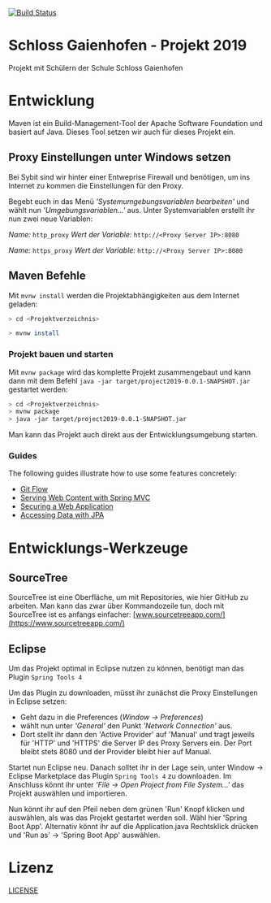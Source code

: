 [![Build Status](https://travis-ci.org/Sybit-Education/schloss-gaienhofen-projekt-2019.svg?branch=master)](https://travis-ci.org/Sybit-Education/schloss-gaienhofen-projekt-2019)


# Schloss Gaienhofen - Projekt 2019

Projekt mit Schülern der Schule Schloss Gaienhofen

# Entwicklung

Maven ist ein Build-Management-Tool der Apache Software Foundation und basiert auf Java. 
Dieses Tool setzen wir auch für dieses Projekt ein.

## Proxy Einstellungen unter Windows setzen

Bei Sybit sind wir hinter einer Entweprise Firewall und benötigen, um ins Internet 
zu kommen die Einstellungen für den Proxy.

Begebt euch in das Menü *'Systemumgebungsvariablen bearbeiten'* und wählt nun *'Umgebungsvariablen...'* aus.
Unter Systemvariablen erstellt ihr nun zwei neue Variablen: 

*Name:* ``http_proxy``
*Wert der Variable:* ``http://<Proxy Server IP>:8080`` 

*Name:* ``https_proxy``
*Wert der Variable:* ``http://<Proxy Server IP>:8080`` 

## Maven Befehle

Mit ```mvnw install``` werden die Projektabhängigkeiten aus dem Internet geladen:

```bash
> cd <Projektverzeichnis>

> mvnw install

```

### Projekt bauen und starten

Mit ```mvnw package``` wird das komplette Projekt zusammengebaut und kann dann
mit dem Befehl ```java -jar target/project2019-0.0.1-SNAPSHOT.jar``` gestartet werden:

```bash
> cd <Projektverzeichnis>
> mvnw package
> java -jar target/project2019-0.0.1-SNAPSHOT.jar

```

Man kann das Projekt auch direkt aus der Entwicklungsumgebung starten.

### Guides
The following guides illustrate how to use some features concretely:

* [Git Flow](https://danielkummer.github.io/git-flow-cheatsheet/index.de_DE.html)
* [Serving Web Content with Spring MVC](https://spring.io/guides/gs/serving-web-content/)
* [Securing a Web Application](https://spring.io/guides/gs/securing-web/)
* [Accessing Data with JPA](https://spring.io/guides/gs/accessing-data-jpa/)


# Entwicklungs-Werkzeuge

## SourceTree

SourceTree ist eine Oberfläche, um mit Repositories, wie hier GitHub zu arbeiten. Man kann das zwar über
Kommandozeile tun, doch mit SourceTree ist es anfangs einfacher: [www.sourcetreeapp.com/](https://www.sourcetreeapp.com/)

## Eclipse

Um das Projekt optimal in Eclipse nutzen zu können, benötigt man das Plugin ```Spring Tools 4```

Um das Plugin zu downloaden, müsst ihr zunächst die Proxy Einstellungen in Eclipse setzen: 

* Geht dazu in die Preferences (*Window -> Preferences*)
* wählt nun unter *'General'* den Punkt *'Network Connection'* aus. 
* Dort stellt ihr dann den 'Active Provider' auf 'Manual' und tragt jeweils für 'HTTP' und 'HTTPS' die Server 
  IP des Proxy Servers ein. Der Port bleibt stets 8080 und der Provider bleibt hier auf Manual.

Startet nun Eclipse neu. Danach solltet ihr in der Lage sein, unter Window -> Eclipse Marketplace das Plugin ```Spring Tools 4``` zu downloaden.
Im Anschluss könnt ihr unter *'File -> Open Project from File System...'* das Projekt auswählen und importieren. 

Nun könnt ihr auf den Pfeil neben dem grünen 'Run' Knopf klicken und auswählen, als was das Projekt gestartet werden soll. Wähl hier 'Spring Boot App'.
Alternativ könnt ihr auf die Application.java Rechtsklick drücken und 'Run as' -> 'Spring Boot App' auswählen.

# Lizenz

[LICENSE](LICENSE)